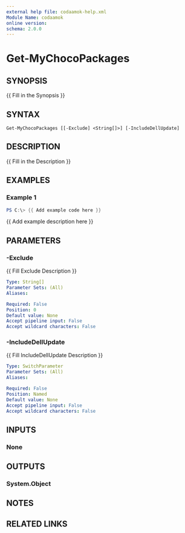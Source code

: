 ```yaml
---
external help file: codaamok-help.xml
Module Name: codaamok
online version:
schema: 2.0.0
---
```


# Get-MyChocoPackages

## SYNOPSIS
{{ Fill in the Synopsis }}

## SYNTAX

```
Get-MyChocoPackages [[-Exclude] <String[]>] [-IncludeDellUpdate]
```

## DESCRIPTION
{{ Fill in the Description }}

## EXAMPLES

### Example 1
```powershell
PS C:\> {{ Add example code here }}
```

{{ Add example description here }}

## PARAMETERS

### -Exclude
{{ Fill Exclude Description }}

```yaml
Type: String[]
Parameter Sets: (All)
Aliases:

Required: False
Position: 0
Default value: None
Accept pipeline input: False
Accept wildcard characters: False
```

### -IncludeDellUpdate
{{ Fill IncludeDellUpdate Description }}

```yaml
Type: SwitchParameter
Parameter Sets: (All)
Aliases:

Required: False
Position: Named
Default value: None
Accept pipeline input: False
Accept wildcard characters: False
```

## INPUTS

### None
## OUTPUTS

### System.Object
## NOTES

## RELATED LINKS
